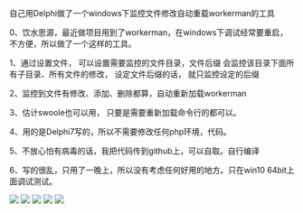 自己用Delphi做了一个windows下监控文件修改自动重载workerman的工具

0、饮水思源，最近做项目用到了workerman，在windows下调试经常要重启，不方便，所以做了一个这样的工具。

1、通过设置文件， 可以设置需要监控的文件目录，文件后缀
会监控该目录下面所有子目录、所有文件的修改，
设定文件后缀的话， 就只监控设定的后缀

2、监控到文件有修改、添加、删除都算，自动重新加载workerman

3、估计swoole也可以用， 只要是需要重新加载命令行的都可以。

4、用的是Delphi7写的，所以不需要修改任何php环境，代码。

5、不放心怕有病毒的话，我把代码传到github上，可以自取。自行编译

6、写的很乱，只用了一晚上，所以没有考虑任何好用的地方。只在win10 64bit上面调试测试。

<img src="http://f.zerolone.com/workermanHelper/01.png">
<img src="http://f.zerolone.com/workermanHelper/02.png">
<img src="http://f.zerolone.com/workermanHelper/03.png">
<img src="http://f.zerolone.com/workermanHelper/04.png">
<img src="http://f.zerolone.com/workermanHelper/05.png">
